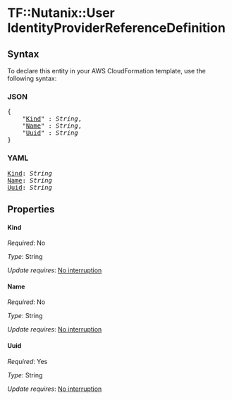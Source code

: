 # TF::Nutanix::User IdentityProviderReferenceDefinition

## Syntax

To declare this entity in your AWS CloudFormation template, use the following syntax:

### JSON

<pre>
{
    "<a href="#kind" title="Kind">Kind</a>" : <i>String</i>,
    "<a href="#name" title="Name">Name</a>" : <i>String</i>,
    "<a href="#uuid" title="Uuid">Uuid</a>" : <i>String</i>
}
</pre>

### YAML

<pre>
<a href="#kind" title="Kind">Kind</a>: <i>String</i>
<a href="#name" title="Name">Name</a>: <i>String</i>
<a href="#uuid" title="Uuid">Uuid</a>: <i>String</i>
</pre>

## Properties

#### Kind

_Required_: No

_Type_: String

_Update requires_: [No interruption](https://docs.aws.amazon.com/AWSCloudFormation/latest/UserGuide/using-cfn-updating-stacks-update-behaviors.html#update-no-interrupt)

#### Name

_Required_: No

_Type_: String

_Update requires_: [No interruption](https://docs.aws.amazon.com/AWSCloudFormation/latest/UserGuide/using-cfn-updating-stacks-update-behaviors.html#update-no-interrupt)

#### Uuid

_Required_: Yes

_Type_: String

_Update requires_: [No interruption](https://docs.aws.amazon.com/AWSCloudFormation/latest/UserGuide/using-cfn-updating-stacks-update-behaviors.html#update-no-interrupt)

